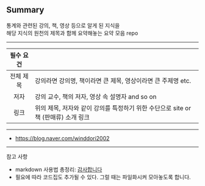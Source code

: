## Summary

통계와 관련된 강의, 책, 영상 등으로 알게 된 지식을<br />
해당 지식의 원천의 제목과 함께 요약해놓는 요약 모음 repo

---

| 필수 요건 |                                                                                    |
| :-------: | ---------------------------------------------------------------------------------- |
| 전체 제목 | 강의라면 강의명, 책이라면 큰 제목, 영상이라면 큰 주제명 etc.                       |
|   저자    | 강의 교수, 책의 저자, 영상 속 설명자 and so on                                     |
|   링크    | 위의 제목, 저자와 같이 강의를 특정하기 위한 수단으로 site or 책 (판매류) 소개 링크 |

---

- <https://blog.naver.com/winddori2002>

---

참고 사항

- markdown 사용법 총정리: [감사합니다](https://heropy.blog/2017/09/30/markdown/)
- 필요에 따라 코드집도 추가될 수 있다. 그럴 때는 파일화시켜 모아놓도록 합니다.
